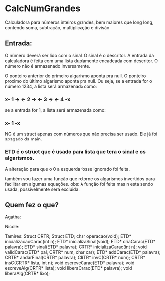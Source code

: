# CalcNumGrandes
Calculadora para números inteiros grandes, bem maiores que long long, contendo soma, subtração, multiplicação e divisão

## Entrada:
O número deverá ser lido com o sinal.
O sinal é o descritor.
A entrada da calculadora é feita com uma lista duplamente encadeada com descritor.
O número não é armazenado inversamente.

O ponteiro anterior do primeiro algarismo aponta pra null.
O ponteiro proximo do último algarismo aponta pra null.
Ou seja,
se a entrada for o número 1234, a lista será armazenada como:
### x- 1 -> <- 2 -> <- 3 -> <- 4 -x
se a entrada for 1, a lista será armazenada como:
### x- 1 -x

NG é um struct apenas com números que não precisa ser usado. Ele já foi apagado da main.
### ETD é o struct que é usado para lista que tera o sinal e os algarismos.

A alteração para que o 0 a esquerda fosse ignorado foi feita.

também vou fazer uma função que retorne os algarismos invertidos para facilitar em algumas equações.
obs: A função foi feita mas n esta sendo usada, possivelmente será excluida.

## Quem fez o que?

Agatha:

Nicole:

Tamires:
Struct CRTR; 
Struct ETD; 
char operacao(void);
ETD* inicializacaoCarac(int n);
ETD* inicializaSinal(void);
ETD* criaCarac(ETD* palavra);
ETD* sinal(ETD* palavra);
CRTR* inicializaCarac(int n);
void validCarac(ETD* pal, CRTR* num, char car);
ETD* addCarac(ETD* palavra);
CRTR* andarFinal(CRTR* palavra);
CRTR* invC(CRTR* num);
CRTR* insC(CRTR* lista, int n);
void escreveCarac(ETD* palavra);
void escreveAlg(CRTR* lista);
void liberaCarac(ETD* palavra);
void liberaAlg(CRTR* lixo);
